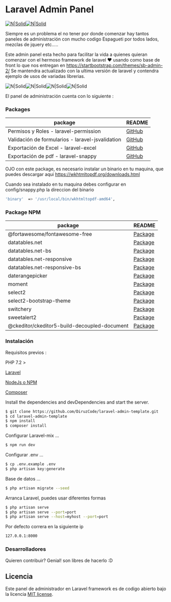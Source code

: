 # Laravel Admin Panel

[![N|Solid](https://camo.githubusercontent.com/5ceadc94fd40688144b193fd8ece2b805d79ca9b/68747470733a2f2f6c61726176656c2e636f6d2f6173736574732f696d672f636f6d706f6e656e74732f6c6f676f2d6c61726176656c2e737667)](https://laravel.com/)[![N|Solid](https://c.disquscdn.com/uploads/users/7757/9394/avatar92.jpg?1549409473)](https://github.com/BlackrockDigital/startbootstrap-sb-admin-2)

Siempre es un problema el no tener por donde comenzar hay tantos paneles de administración con mucho codigo Espagueti por todos lados, mezclas de jquery etc.....

Este admin panel esta hecho para facilitar la vida a quienes quieran comenzar con el hermoso framework de laravel :heart: usando como base de front lo que nos entregan en https://startbootstrap.com/themes/sb-admin-2/ Se mantendra actualizado con la ultima versión de laravel y contendra ejemplo de usos de variadas librerias.

![N|Solid](https://i.ibb.co/5jGF2jS/Captura-de-Pantalla-2019-06-10-a-la-s-12-53-45.png)![N|Solid](https://i.ibb.co/VD2zq4b/Captura-de-Pantalla-2019-06-10-a-la-s-12-53-34.png)![N|Solid](https://i.ibb.co/6rryTsX/Captura-de-Pantalla-2019-06-17-a-la-s-00-05-50.png)![N|Solid](https://i.ibb.co/jZSMhj4/screencapture-127-0-0-1-8000-dashboard-pdfs-2019-06-20-12-32-46.png)

El panel de administración cuenta con lo siguiente :


### Packages



| package | README |
| ------ | ------ |
| Permisos y Roles - laravel-permission | [GitHub](https://github.com/spatie/laravel-permission) |
| Validación de formularios - laravel-jsvalidation | [GitHub](https://github.com/proengsoft/laravel-jsvalidation)
| Exportación de Excel - laravel-excel | [GitHub](https://github.com/maatwebsite/Laravel-Excel)
| Exportación de pdf - laravel-snappy | [GitHub](https://github.com/barryvdh/laravel-snappy)


OJO con este package, es necesario instalar un binario en tu maquina, que puedes descargar aqui https://wkhtmltopdf.org/downloads.html

Cuando sea instalado en tu maquina debes configurar en config/snappy.php la direccion del binario



```sh
'binary'  => '/usr/local/bin/wkhtmltopdf-amd64',
```

### Package NPM



| package | README |
| ------ | ------ |
| @fortawesome/fontawesome-free | [Package](https://www.npmjs.com/package/@fortawesome/fontawesome-free) |
| datatables.net | [Package](https://www.npmjs.com/package/datatables.net)
| datatables.net-bs | [Package](https://www.npmjs.com/package/datatables.net-bs)
| datatables.net-responsive | [Package](https://www.npmjs.com/package/datatables.net-responsive)
| datatables.net-responsive-bs | [Package](https://www.npmjs.com/package/datatables.net-responsive-bs)
| daterangepicker | [Package](https://www.npmjs.com/package/daterangepicker)
| moment | [Package](https://www.npmjs.com/package/moment)
| select2 | [Package](https://www.npmjs.com/package/select2)
| select2-bootstrap-theme | [Package](https://www.npmjs.com/package/select2-bootstrap-theme)
| switchery | [Package](https://www.npmjs.com/package/switchery)
| sweetalert2 | [Package](https://www.npmjs.com/package/sweetalert2)
| @ckeditor/ckeditor5-build-decoupled-document | [Package](https://www.npmjs.com/package/@ckeditor/ckeditor5-build-decoupled-document)



### Instalación

Requisitos previos  :

PHP 7.2 >

[Laravel](https://laravel.com/)

[NodeJs o NPM](https://nodejs.org/es/)

[Composer](https://getcomposer.org/)

Install the dependencies and devDependencies and start the server.

```sh
$ git clone https://github.com/DiruzCode/laravel-admin-template.git
$ cd laravel-admin-template
$ npm install
$ composer install
```

Configurar Laravel-mix ...

```sh
$ npm run dev
```
Configurar .env ...

```sh
$ cp .env.example .env
$ php artisan key:generate
```

Base de datos ...

```sh
$ php artisan migrate --seed
```


Arranca Laravel, puedes usar diferentes formas

```sh
$ php artisan serve
$ php artisan serve --port=port
$ php artisan serve --host=myhost --port=port
```
Por defecto correra en la siguiente ip
```sh
127.0.0.1:8000
```

### Desarrolladores

Quieren contribuir? Genial! son libres de hacerlo :D


## Licencia

Este panel de administrador en Laravel framework es de codigo abierto bajo la licencia [MIT license](https://opensource.org/licenses/MIT).
